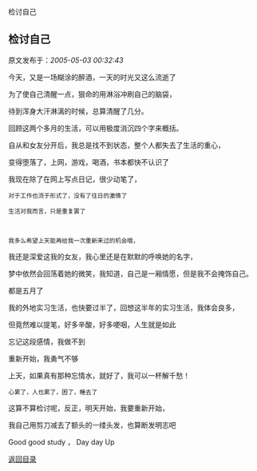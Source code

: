 检讨自己
## 检讨自己

 原文发布于：*2005-05-03 00:32:43*

 今天，又是一场糊涂的醉酒，一天的时光又这么流逝了

为了使自己清醒一点，狠命的用淋浴冲刷自己的脑袋，

待到浑身大汗淋漓的时候，总算清醒了几分。

  回顾这两个多月的生活，可以用极度消沉四个字来概括。

自从和女友分开后，我总是找不到状态，整个人都失去了生活的重心，

变得堕落了，上网，游戏，喝酒，书本都快不认识了

  我现在除了在网上写点日记，很少动笔了，

    对于工作也流于形式了，没有了往日的激情了

    生活对我而言，只是重复罢了

 

    我多么希望上天能再给我一次重新来过的机会哦，

我还是深爱这我的女友，我心里还是在默默的呼唤她的名字，

梦中依然会回荡着她的微笑，我知道，自己是一厢情愿，但是我不会掩饰自己。

   都是五月了

   我的外地实习生活，也快要过半了，回想这半年的实习生活，我体会良多，

但竟然难以提笔，好多辛酸，好多哽咽，人生就是如此

   忘记这段感情，我做不到

  重新开始，我勇气不够

   上天，如果真有那种忘情水，就好了，我可以一杯解千愁！

    心累了，人也累了，困了，睡去了

这算不算检讨呢，反正，明天开始，我要重新开始，

我自己用剪刀减去了额头的一缕头发，也算断发明志吧

   Good good  study  ， Day day Up

 

  

 

[返回目录](index.html)

